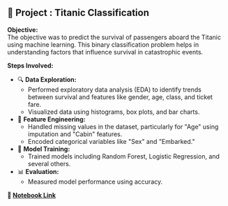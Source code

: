 ## 🚢 **Project : Titanic Classification**
**Objective:**  
The objective was to predict the survival of passengers aboard the Titanic using machine learning. This binary classification problem helps in understanding factors that influence survival in catastrophic events.

**Steps Involved:**  
- 🔍 **Data Exploration:**  
  * Performed exploratory data analysis (EDA) to identify trends between survival and features like gender, age, class, and ticket fare.  
  * Visualized data using histograms, box plots, and bar charts.  
- 🔧 **Feature Engineering:**  
  * Handled missing values in the dataset, particularly for "Age" using imputation and "Cabin" features.  
  * Encoded categorical variables like "Sex" and "Embarked."  
- 🤖 **Model Training:**  
  * Trained models including Random Forest, Logistic Regression, and several others.  
- 📊 **Evaluation:**  
  * Measured model performance using accuracy.

**🔗 [Notebook Link](https://github.com/syedasonianaz/Data_Science_Projects/blob/main/titanic_classification/titanic.ipynb)**
